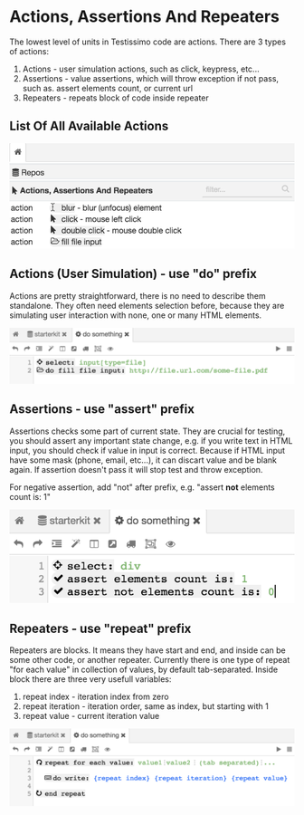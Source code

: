 # Actions, Assertions And Repeaters

The lowest level of units in Testissimo code are actions. There are 3 types of actions: 
1. Actions - user simulation actions, such as click, keypress, etc...
2. Assertions - value assertions, which will throw exception if not pass, such as. assert elements count, or current url
3. Repeaters - repeats block of code inside repeater

## List Of All Available Actions

![](/documentation/images/actions_list.png)

## Actions (User Simulation) - use "do" prefix

Actions are pretty straightforward, there is no need to describe them standalone. They often need elements selection before, because they are simulating user interaction with none, one or many HTML elements.

![](/documentation/images/action.png)

## Assertions - use "assert" prefix

Assertions checks some part of current state. They are crucial for testing, you should assert any important state change, e.g. if you write text in HTML input, you should check if value in input is correct. Because if HTML input have some mask (phone, email, etc...), it can discart value and be blank again. If assertion doesn't pass it will stop test and throw exception.

For negative assertion, add "not" after prefix, e.g. "assert **not** elements count is: 1"

![](/documentation/images/assert.png)

## Repeaters - use "repeat" prefix

Repeaters are blocks. It means they have start and end, and inside can be some other code, or another repeater. Currently there is one type of repeat "for each value" in collection of values, by default tab-separated. Inside block there are three very usefull variables:

1. repeat index - iteration index from zero
2. repeat iteration - iteration order, same as index, but starting with 1
3. repeat value - current iteration value

![](/documentation/images/repeat.png)
